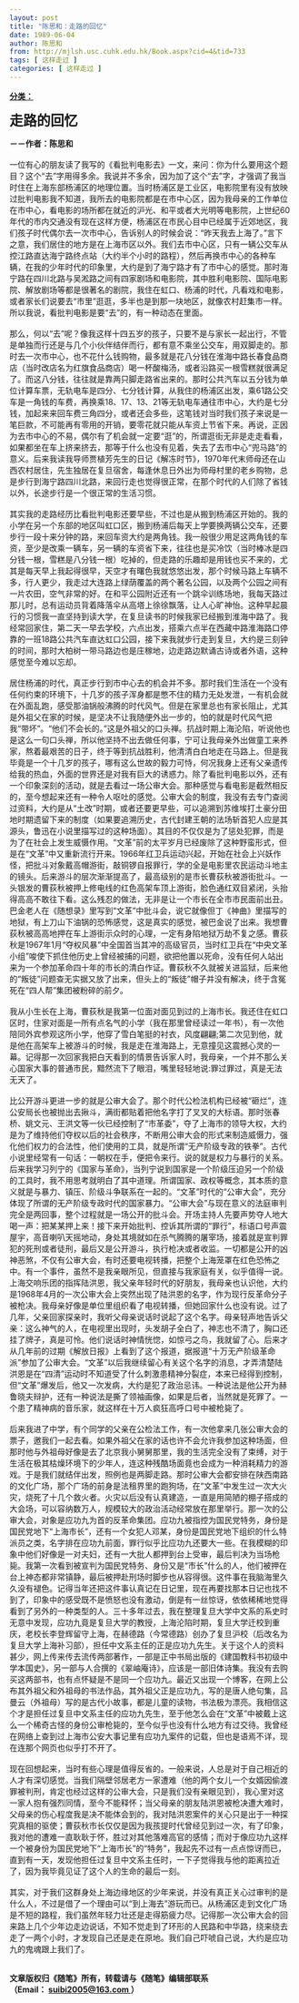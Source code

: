 ```yaml
---
layout: post
title: "陈思和：走路的回忆"
date: 1989-06-04
author: 陈思和
from: http://mjlsh.usc.cuhk.edu.hk/Book.aspx?cid=4&tid=733
tags: [ 这样走过 ]
categories: [ 这样走过 ]
---
```


<div style="margin: 15px 10px 10px 0px;">
 <div>
  <span id="ctl00_ContentPlaceHolder1_chapter1_SubjectLabel" style="font-weight:bold;text-decoration:underline;">
   分类：
  </span>
 </div>
 <p>
  <strong>
   <font size="5">
    走路的回忆
   </font>
  </strong>
 </p>
 <p>
  <strong>
   －－作者：陈思和
   <br/>
  </strong>
  <br/>
  一位有心的朋友读了我写的《看批判电影去》一文，来问：你为什么要用这个题目？这个“去”字用得多余。我说并不多余，因为加了这个“去”字，才强调了我当时住在上海东部杨浦区的地理位置。当时杨浦区是工业区，电影院里有没有放映过批判电影我不知道，我所去的电影院都是在市中心区，因为我母亲的工作单位在市中心，看电影的场所都在就近的沪光、和平或者大光明等电影院，上世纪60年代的市内交通没有现在这样方便，杨浦区在市民心目中已经属于近郊地区，我们孩子时代偶尔去一次市中心，告诉别人的时候会说：“昨天我去上海了。”言下之意，我们居住的地方是在上海市区以外。我们去市中心区，只有一辆公交车从控江路直达海宁路终点站（大约半个小时的路程），然后再换市中心的各种车辆，在我的少年时代的印象里，大约是到了海宁路才有了市中心的感觉。那时海宁路在四川北路与吴淞路之间有四家剧场和电影院，其中胜利电影院、国际电影院、解放剧场等都是很著名的剧院，我住在虹口、杨浦的时代，凡看戏和电影，或者家长们说要去“市里”逛逛，多半也是到那一块地区，就像农村赶集市一样。所以我说，看批判电影是要“去”的，有一种动态在里面。
  <br/>
  <br/>
  那么，何以“去”呢？像我这样十四五岁的孩子，只要不是与家长一起出行，不管是单独而行还是与几个小伙伴结伴而行，都有意不乘坐公交车，用双脚走的。那时去一次市中心，也不花什么钱购物，最多就是花八分钱在淮海中路长春食品商店（当时改店名为红旗食品商店）喝一杯酸梅汤，或者沿路买一根雪糕就很满足了。而这八分钱，往往就是靠两只脚走路省出来的。那时公共汽车以五分钱为单位计算车票，无轨电车是四分、七分钱计算，从我住的杨浦区出发，乘61路公交车是一角钱的车费，再换乘18、17、13、21等无轨电车通往市中心，大约是七分钱，加起来来回车费三角四分，或者还会多些，这笔钱对当时我们孩子来说是一笔巨款，不可能再有零用的开销，要零花就只能从车资上节省下来。再说，正因为去市中心的不易，偶尔有了机会就一定要“逛”的，所谓逛街无非是走走看看，如果都坐在车上挤来挤去，那等于什么也没有见着，失去了去市中心“兜马路”的意义。后来我读我导师贾植芳先生的日记《解冻时节》，1970年代末师母还在山西农村居住，先生独居在复旦宿舍，每逢休息日外出为师母村里的老乡购物，总是步行到海宁路四川北路，来回行走也觉得很正常，在那个时代的人们除了省钱以外，长途步行是一个很正常的生活习惯。
  <br/>
  <br/>
  其实我的走路经历比看批判电影还要早些，不过也是从搬到杨浦区开始的。我的小学在另一个东部的地区叫虹口区，搬到杨浦后每天上学要换两辆公交车，还要步行一段十来分钟的路，来回车资大约是两角钱。我一般很少用足这两角钱的车资，至少是改乘一辆车，另一辆的车资省下来，往往也是买冷饮（当时棒冰是四分钱一根，雪糕是八分钱一根）吃掉的，但走路的乐趣却是用钱也买不来的，尤其是每天早上我起得很早，天空才有曙色我就悠悠出发，那个时候马路上车辆不多，行人更少，我走过大连路上绿荫覆盖的两个著名公园，以及两个公园之间有一片农田，空气非常的好。在和平公园附近还有一个跳伞训练场地，我每天路过那儿时，总有运动员背着降落伞从高塔上徐徐飘落，让人心旷神怡。这种早起晨行的习惯我一直坚持到读大学，在复旦读书的时候我家已经搬到淮海中路了。我经常回家住，第二天一早去学校，六点出发，搭乘六点半在西藏中路淮海路口停靠的一班18路公共汽车直达虹口公园，接下来我就步行走到复旦，大约是三刻钟的时间，那时大柏树一带马路边也是庄稼地，边走路边默诵古诗或者外语，这种感觉至今难以忘却。
  <br/>
  <br/>
  居住杨浦的时代，真正步行到市中心去的机会并不多。那时我们生活在一个没有任何约束的环境下，十几岁的孩子浑身都是憋不住的精力无处发泄，一有机会就在外面乱跑，感受那油锅般沸腾的时代风气。但是在家里总也有家长阻止，尤其是外祖父在家的时候，是坚决不让我随便外出一步的，怕的就是时代风气把我“带坏”。“他们不会长的。”这是外祖父的口头禅。抗战时期上海沦陷，听说他也是这么一句口头禅，所以他坚持不出去做任何事，宁可让我母亲外出做童工来养家，熬着最艰苦的日子，终于等到抗战胜利，他清清白白地走在马路上。但是我毕竟是一个十几岁的孩子，哪有这么世故的毅力可恃，何况我身上还有父亲遗传给我的热血，外面的世界还是对我有巨大的诱惑力。除了看批判电影以外，还有一个印象深刻的活动，就是去看过一场公审大会。那种感觉与看电影是截然相反的，至今想起来还有一种令人呕吐的感觉。公审大会的制度，我没有去专门查阅过资料，大约是从“土改”时期，或者还要更早些，可以追溯到苏维埃打土豪分田地时期遗留下来的制度（如果要追溯历史，古代封建王朝的法场斩首犯人应是其源头，鲁迅在小说里描写过的这种场面）。其目的不仅仅是为了惩处犯罪，而是为了在社会上发生威慑作用。“文革”前的太平岁月已经废除了这种野蛮形式，但是在“文革”中又重新流行开来。1966年红卫兵运动兴起，开始在社会上兴妖作怪，把批斗对象戴高帽游街，敲铜锣自报罪行，学的全是电影里农民运动斗地主的镜头。后来游斗的层次渐渐提高了，最高级别的是市长曹荻秋被游街批斗。一头银发的曹荻秋被押上修电线的红色高架车顶上游街，脸色通红双目紧闭，头抬得高高不敢往下看。这么残忍的做法，无非是让一个市长在全市市民面前出丑。巴金老人在《随想录》里写到“文革”中批斗会，说它就像但丁《神曲》里描写的地狱，有上刀山下油锅的恐怖感觉，这是真实的感觉，被巴金说了出来。我想曹荻秋被高高地押在车上游街示众时的心理，一定有身陷地狱万劫不复之感。曹荻秋是1967年1月“夺权风暴”中全国首当其冲的高级官员，当时红卫兵在“中央文革小组”唆使下抓住他历史上曾经被捕的问题，欲把他置以死命，没有任何人站出来为一个参加革命四十年的市长的清白作证。曹荻秋不久就被关进监狱，后来他的“叛徒”问题查无实据又放了出来，但头上的“叛徒”帽子并没有解决，终于含冤死在“四人帮”集团被粉碎的前夕。
  <br/>
  <br/>
  我从小生长在上海，曹荻秋是我第一位面对面见到过的上海市长。我还住在虹口区时，住家对面是一所有点名气的小学（我在那里曾经读过一年书），有一次他陪同外宾参观这所小学，他穿了雪白笔挺的衬衣，风度翩翩;第二次见到他，就是他在高架车上被游斗的时候，我是走在淮海路上，无意撞见这震撼心灵的一幕。记得那一次回家我把白天看到的情景告诉家人时，我母亲，一个并不那么关心国家大事的普通市民，黯然流下了眼泪，嘴里轻轻地说:罪过罪过，真是无法无天了。
  <br/>
  <br/>
  比公开游斗更进一步的就是公审大会了。那个时代公检法机构已经被“砸烂”，连公安局长也被抛出去揪斗，满街都贴着把他名字打了叉叉的大标语。那时张春桥、姚文元、王洪文等一伙已经控制了“市革委”，夺了上海市的领导大权，大约是为了维持他们夺权以后的社会秩序，不断用公审大会的形式来制造威慑力，强化他们权力的合法性，他们使用的工具，就是所谓“无产阶级专政的铁拳”。古代小说里经常有一句话：一朝权在手，便把令来行。说的就是权力与暴行的关系。后来我学习列宁的《国家与革命》，当列宁说到国家是一个阶级压迫另一个阶级的工具时，我不用思考就明白了其中道理。所谓国家、政权等概念，其本质的意义就是与暴力、镇压、阶级斗争联系在一起的。“文革”时代的“公审大会”，充分体现了所谓的无产阶级专政时代的国家暴力。“公审大会”与现在意义的法庭审判完全是两回事，整个过程就是一场公开的批斗会。开场主持人先要声势夺人地大喝一声：把某某押上来！接下来开始批判、控诉其所谓的“罪行”，标语口号声震屋宇，高音喇叭天摇地动，身处其境就如在杀气腾腾的屠宰场，接着就是宣判罪犯的死刑或者徒刑，最后又是公开游斗，执行枪决或者收监。一切都是公开的凶神恶煞，不仅有公审大会，有时还要电视转播，把整个上海笼罩在红色恐怖之中。有一个事件，虽然不是我亲眼所见，但直接与我家庭有关，似乎值得一说。上海交响乐团的指挥陆洪恩，我父亲年轻时代的好朋友，我母亲也认识他，大约是1968年4月的一次公审大会上突然出现了陆洪恩的名字，作为现行反革命分子被枪决。我母亲好像是单位里组织看了电视转播，但她回家什么也没有说。过了几年，父亲回家探亲时，我听父母亲说话时说起了这个名字。母亲轻声地告诉父亲：这么神气的人，在电视里出现时，头发胡子全白了，神志也不清了，胸口还挂了牌子，真是可怜。他们说话时神情恍惚，如惊弓之鸟，我就留了心。后来才从几年前的过期《解放日报》上看到了这个报道，据报道“十万无产阶级革命派”参加了公审大会。“文革”以后我继续留心有关这个名字的消息，才弄清楚陆洪恩是在“四清”运动时不知道受了什么刺激患精神分裂症，本来已经得到控制，但“文革”爆发后，他又一次发病，大约是犯了政治忌讳。一种说法是他公开为赫鲁晓夫辩护，还有一种说法是撕了领袖画像，如果是后者，当然就是死罪了。一个患了精神病的音乐家，就这样在十万人疯狂高呼口号中被枪毙了。
  <br/>
  <br/>
  后来我进了中学，有个同学的父亲在公检法工作，有一次他拿来几张公审大会的票子，邀我们一起去看。如果外祖父在家的话也许不会允许我参加这种场面，但那时他与外祖母好像是去了北京我小舅舅那里，我的生活完全没有了束缚，对于生活在极其枯燥环境下的少年人，连这种残酷场面竟也会成为一种消耗精力的游戏。于是我们就结伴出发，照例也是两脚走路。那时公审大会都安排在陕西南路的文化广场，那个广场的前身是法租界里的跑狗场，在“文革”中发生过一次大火灾，烧死了十几个救火者。火灾以后没有认真建造，一直是用简陋的棚子搭成的大会场，可以容纳数万人，规模较大的政治活动经常放在那里举行。那一次的公审大会，对象是应功九为首的反革命集团。应功九被指控为国民党特务，身份是国民党地下“上海市长”，还有一个女犯人邓某，身份是国民党地下组织的什么特派员之类，名字排在应功九前面，罪行似乎比应功九还要大一些。在我模糊的印象中他们好像是一对夫妇，还有一大批人都押到台上受审，最后判决为当场枪毙。我第一次看到被宣判为国民党特务、身份又是“市长”什么的人，他们被押在台上神态都非常镇静，最后被押赴刑场时脚步也从容得很。这件事在我脑海里久久没有褪色。记得当年还把这件事认真记在日记里，现在再要找那本日记也找不到了，印象中的感受既不是愤怒也没有激动，倒是有一丝惊讶，依依稀稀地觉得看到了另外的一种类型的人。三十多年过去，我在整理复旦大学中文系的系史时无意中发现，应功九竟是复旦大学的教授，上海沦陷时期，复旦大学迁校到重庆，老校长李登辉留守上海，在赫德路（今常德路）创办了复旦沪校（后改名为复旦大学上海补习部），担任中文系主任的正是应功九先生。关于这个人的资料甚少，网上传来传去流传两部著作，一部是正中书局出版的《建国教科书初级中学本国史》，另一部与人合撰的《翠岫庵诗》，应该是一部旧体诗集。我没有去购买这两部书，也有点怀疑是不是同一个应功九。最近又出现一个博客，在网上公布其外祖父和外祖母的书法作品，其外祖父正是应功九，写的是唐人绝句集，吕曼云（外祖母）写的是古代小故事，都是儿童的读物，书法极为漂亮。我相信这个才是担任过复旦中文系主任的应功九先生，至于他怎么会在“文革”中被戴上这么一个稀奇古怪的身份公审枪毙的，至今似乎也没有什么地方有过交待。我曾经在网络上查到过上海市公安大事记里有应功九案件的记载，但也是语焉不详，现在连那个网页也似乎打不开了。
  <br/>
  <br/>
  现在回想起来，当时有些心理是值得反省的。一般来说，人总是对于自己相近的人才有深切感觉。当我们隔壁邻居老方一家遭难（他的两个女儿一个女婿因偷渡罪被判刑，肯定也经过这样的公审大会，只是我们没有亲眼见到），我心里对这一家人抱有强烈同情，至今不能释怀；当父母亲的朋友陆洪恩被枪决遭大难时，父母亲的伤心程度我是决不能体会到的，我对陆洪恩案件的关心只是出于一种探究真相的驱使；曹荻秋市长仅仅是因为我孩提时代曾经见到过一次，有了印象，我对他的遭难一直耿耿于怀，胜过对其他落难高官的感情；而对于像应功九这样一个被身份为国民党地下“上海市长”的“特务”，我起先不过有一点点惊讶而已，直到有一天，发现他担任过复旦中文系主任时，一下子觉得我与他的距离拉近了，因为我毕竟见证了这个人的生命的最后一刻。
  <br/>
  <br/>
  其实，对于我们这群身处上海边缘地区的少年来说，并没有真正关心过审判的是什么人，不过是借了一个理由可以“到上海去”游玩而已。从杨浦区走到文化广场是不短的路程，我们虽然年轻力壮还是走得筋疲力尽。记得那一次公审大会的回来路上几个少年边走边说话，不知不觉走到了环形的人民路和中华路，绕来绕去走了一两个小时，才发现自己还是走在原地。我们自己吓唬自己说，大约是应功九的鬼魂跟上我们了。
 </p>
 <p>
  <br/>
  <strong>
   文章版权归《随笔》所有，转载请与《随笔》编辑部联系
   <br/>
   （Email：
  </strong>
  <a href="mailto:suibi2005@163.com">
   <strong>
    suibi2005@163.com
   </strong>
  </a>
  <strong>
   ）
  </strong>
 </p>
</div>

